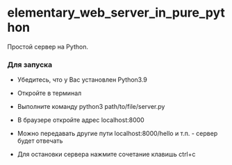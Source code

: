 # elementary_web_server_in_pure_python

Простой сервер на Python.

### Для запуска

* Убедитесь, что у Вас установлен Python3.9

* Откройте в терминал

* Выполните команду python3 path/to/file/server.py

* В браузере откройте адрес localhost:8000

* Можно передавать другие пути localhost:8000/hello и т.п. - сервер будет отвечать

* Для остановки сервера нажмите сочетание клавишь ctrl+c
